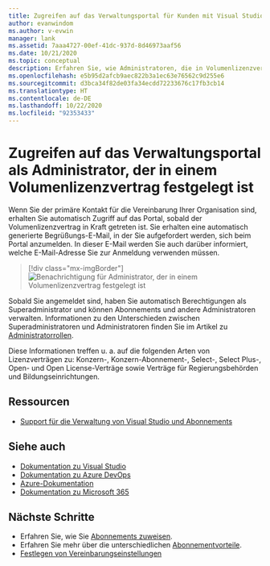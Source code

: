```yaml
---
title: Zugreifen auf das Verwaltungsportal für Kunden mit Visual Studio-Volumenlizenzen | Microsoft-Dokumentation
author: evanwindom
ms.author: v-evwin
manager: lank
ms.assetid: 7aaa4727-00ef-41dc-937d-8d46973aaf56
ms.date: 10/21/2020
ms.topic: conceptual
description: Erfahren Sie, wie Administratoren, die in Volumenlizenzverträgen festgelegt sind, auf das Verwaltungsportal für Visual Studio-Abonnements zugreifen können.
ms.openlocfilehash: e5b95d2afcb9aec822b3a1ec63e76562c9d255e6
ms.sourcegitcommit: d3bca34f82de03fa34ecdd72233676c17fb3cb14
ms.translationtype: HT
ms.contentlocale: de-DE
ms.lasthandoff: 10/22/2020
ms.locfileid: "92353433"
---
```

# <a name="accessing-the-admin-portal-as-an-admin-on-a-volume-license-agreement"></a>Zugreifen auf das Verwaltungsportal als Administrator, der in einem Volumenlizenzvertrag festgelegt ist

Wenn Sie der primäre Kontakt für die Vereinbarung Ihrer Organisation sind, erhalten Sie automatisch Zugriff auf das Portal, sobald der Volumenlizenzvertrag in Kraft getreten ist. Sie erhalten eine automatisch generierte Begrüßungs-E-Mail, in der Sie aufgefordert werden, sich beim Portal anzumelden. In dieser E-Mail werden Sie auch darüber informiert, welche E-Mail-Adresse Sie zur Anmeldung verwenden müssen. 

   > [!div class="mx-imgBorder"]
   > ![Benachrichtigung für Administrator, der in einem Volumenlizenzvertrag festgelegt ist](_img/volume-license/super-admin-notice-2020.png "Neue Administratoren erhalten eine Willkommensnachricht, um auf das Portal zuzugreifen.")

Sobald Sie angemeldet sind, haben Sie automatisch Berechtigungen als Superadministrator und können Abonnements und andere Administratoren verwalten. Informationen zu den Unterschieden zwischen Superadministratoren und Administratoren finden Sie im Artikel zu [Administratorrollen](admin-roles.md).

Diese Informationen treffen u. a. auf die folgenden Arten von Lizenzverträgen zu: Konzern-, Konzern-Abonnement-, Select-, Select Plus-, Open- und Open License-Verträge sowie Verträge für Regierungsbehörden und Bildungseinrichtungen. 

## <a name="resources"></a>Ressourcen
- [Support für die Verwaltung von Visual Studio und Abonnements](https://visualstudio.microsoft.com/support/support-overview-vs)

## <a name="see-also"></a>Siehe auch
- [Dokumentation zu Visual Studio](/visualstudio/)
- [Dokumentation zu Azure DevOps](/azure/devops/)
- [Azure-Dokumentation](/azure/)
- [Dokumentation zu Microsoft 365](/microsoft-365/)

## <a name="next-steps"></a>Nächste Schritte
- Erfahren Sie, wie Sie [Abonnements zuweisen](assign-license.md).
- Erfahren Sie mehr über die unterschiedlichen [Abonnementvorteile](https://visualstudio.microsoft.com/vs/benefits/).
- [Festlegen von Vereinbarungseinstellungen](admin-prefs.md)